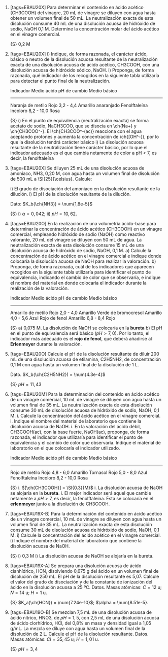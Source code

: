 1.  [tags=EBAU20X] Para determinar el contenido en ácido acético (CH3COOH) del vinagre, 20 mL de vinagre se diluyen con agua hasta obtener un volumen final de 50 mL. La neutralización exacta de esta disolución consume 40 mL de una disolución acuosa de hidróxido de sodio, NaOH 0,1 M. Determine la concentración molar del ácido acético en el vinagre comercial.

    {S} 0,2 M

1.  [tags=EBAU20X]
    i)  Indique, de forma razonada, el carácter ácido, básico o neutro de la disolución acuosa resultante de la neutralización exacta de una disolución acuosa de ácido acético, CH3COOH, con una disolución acuosa de hidróxido sódico, NaOH.
    i)  Proponga, de forma razonada, qué indicador de los recogidos en la siguiente tabla utilizaría para detectar el punto final de la neutralización.

    Indicador            Medio ácido      pH de cambio         Medio básico
    ------------------  -------------   ----------------  ---------------------
    Naranja de metilo       Rojo           3,2 - 4,4       Amarillo anaranjado
    Fenolftaleína         Incoloro         8,2 - 10,0             Rosa

    {S}
    i)  En el punto de equivalencia (neutralización exacta) se forma acetato de sodio, NaCH3COO, que se disocia en \ch{Na+} y \ch{CH3COO^-}. El \ch{CH3COO^-(ac)} reacciona con el agua aceptando protones y aumenta la concentración de \ch{[OH^-]}, por lo que la disolución tendrá carácter básico
    i)  La disolución acuosa resultante de la neutralización tiene carácter básico, por lo que el indicador adecuado es el que cambia netamente de color a pH > 7, es decir, la fenolftaleína

1.  [tags=EBAU20X] Se diluyen 25 mL de una disolución acuosa de amoniaco, NH3, 0,20 M, con agua hasta un volumen final de disolución de 500 mL a \SI{25}{\celsius}. Calcule:

    i)  El grado de disociación del amoniaco en la disolución resultante de la dilución.
    i)  El pH de la disolución resultante de la dilución.

    Dato: $K_b(\ch{NH3}) = \num{1,8e-5}$

    {S} i) $\alpha = 0,042$; ii) $pH = 10,62$.

1.  [tags=EBAU20O] En la realización de una volumetría ácido-base para determinar la concentración de ácido acético (CH3COOH) en un vinagre comercial, empleando hidróxido de sodio (NaOH) como reactivo valorante, 20 mL del vinagre se diluyen con 50 mL de agua. La neutralización exacta de esta disolución consume 15 mL de una disolución acuosa de hidróxido de sodio, NaOH, 0,1 M.
    a)  Calcule la concentración de ácido acético en el vinagre comercial e indique donde colocaría la disolución acuosa de NaOH para realizar la valoración.
    b)  Proponga, de forma razonada, cuál de los indicadores que aparecen recogidos en la siguiente tabla utilizaría para identificar el punto de equivalencia, indicando el cambio de color que se observaría, e indique el nombre del material en donde colocaría el indicador durante la realización de la valoración.

    Indicador               Medio ácido      pH de cambio      Medio básico
    ---------------------- -------------   ----------------  ----------------
    Amarillo de metilo          Rojo          2,0 - 4,0          Amarillo
    Verde de bromocresol      Amarillo        4,0 - 5,6            Azul
    Rojo de fenol             Amarillo        6,8 - 8,4            Rojo

    {S}
    a)  0,075 M. La disolución de NaOH se colocaría en la **bureta**
    b)  El pH en el punto de equivalencia será básico ($pH > 7,0$). Por lo tanto, el indicador más adecuado es el **rojo de fenol**, que deberá añadirse al **Erlenmeyer** durante la valoración.

1.  [tags=EBAU20O] Calcule el pH de la disolución resultante de diluir 200 mL de una disolución acuosa de etilamina, C2H5NH2, de concentración 0,1 M con agua hasta un volumen final de la disolución de 1 L.
    
    Dato. $K_b(\ch{C2H5NH2}) = \num{4.3e-4}$

    {S} $pH = 11,43$

1.  [tags=EBAU20M] Para la determinación del contenido en ácido acético de un vinagre comercial, 10 mL de vinagre se diluyen con agua hasta un volumen final de 35 mL. La neutralización exacta de esta disolución consume 30 mL de disolución acuosa de hidróxido de sodio, NaOH, 0,1 M.
    i.  Calcule la concentración del ácido acético en el vinagre comercial.
    i.  Indique el nombre del material de laboratorio que contiene la disolución acuosa de NaOH.
    i.  En la valoración del ácido débil, CH3COOH(ac), con la base fuerte, NaOH(ac), proponga, de forma razonada, el indicador que utilizaría para identificar el punto de equivalencia y el cambio de color que observaría. Indique el material de laboratorio en el que colocaría el indicador utilizado.

    Indicador               Medio ácido      pH de cambio      Medio básico
    ---------------------- -------------   ----------------  ----------------
    Rojo de metilo             Rojo           4,8 - 6,0          Amarillo
    Tornasol                   Rojo           5,0 - 8,0           Azul
    Fenolftaleína            Incoloro         8,2 - 10,0          Rosa

    {S}
    i.  $[\ch{CH3COOH}] = \SI{0.3}{M}$
    i.  La disolución acuosa de NaOH se alojaría en la **bureta**.
    i.  El mejor indicador será aquel que cambie netamente a $pH > 7$, es decir, la fenolftaleína. Ésta se colocaría en el **erlenmeyer** junto a la disolución de CH3COOH.

1.  [tags=EBAU19X-B] Para la determinación del contenido en ácido acético de un vinagre comercial, 10 mL de vinagre se diluyen con agua hasta un volumen final de 35 mL. La neutralización exacta de esta disolución consume 30 mL de disolución acuosa de hidróxido de sodio, NaOH, 0,1 M.
    i)  Calcule la concentración del ácido acético en el vinagre comercial.
    i)  Indique el nombre del material de laboratorio que contiene la disolución acuosa de NaOH.

    {S}
    i)  0,3 M
    i)  La disolución acuosa de NaOH se alojaría en la bureta.

1.  [tags=EBAU19X-A] Se prepara una disolución acuosa de ácido cianhídrico, HCN, disolviendo 0,675 g del ácido en un volumen final de disolución de 250 mL. El pH de la disolución resultante es 5,07. Calcule el valor del grado de disociación y de la constante de ionización del ácido en la disolución acuosa a 25 ºC.
    Datos. Masas atómicas: $C = 12$ u; $N = 14$ u; $H = 1$ u.

    {S} $K_a(\ch{HCN}) = \num{7.24e-10}$; $\alpha = \num{8.51e-5}.

1.  [tags=EBAU19O-B] Se mezclan 7,5 mL de una disolución acuosa de ácido nítrico, HNO3, de $pH = 1,5$, con 2,5 mL de una disolución acuosa de ácido clorhídrico, HCl, del 0,8% en masa y densidad igual a 1,05 g/mL. La mezcla se diluye con agua hasta un volumen final de la disolución de 2 L. Calcule el pH de la disolución resultante.
    Datos. Masas atómicas: $Cl = 35,45$ u; $H = 1,01$ u.

    {S} $pH = 3,4$

